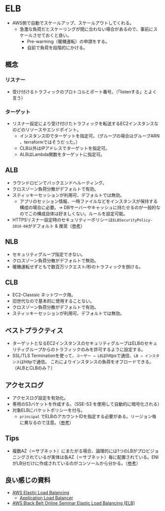 # ELB
- AWS側で自動でスケールアップ、スケールアウトしてくれる。
  - 急激な負荷だとスケーリングが間に合わない場合があるので、事前にスケールさせておくと良い。
    - Pre-warming（暖機運転）の申請をする。
    - 自前で負荷を段階的にかける。

## 概念
### リスナー
- 受け付けるトラフィックのプロトコルとポート番号。（「listenする」とよく言う）
### ターゲット
- リスナー設定により受け付けたトラフィックを転送するEC2インスタンスなのどのリソースやエンドポイント。
  - インスタンスIDでターゲットを指定可。（グループの場合はグループARN
  、terraformではそうだった。）
  - CLB以外はIPアドレスでターゲットを指定可。
  - ALBはLambda関数をターゲットに指定可。

## ALB
- ラウンドロビンでバックエンドへルーティング。
- クロスゾーン負荷分散がデフォルトで有効。
- スティッキーセッションが利用可、デフォルトでは無効。
  - アプリのセッション情報、一時ファイルなどをインスタンスが保持する構成の場合に必要。→ DBサーバーやキャッシュに持たせるのが一般的なのでこの構成自体は好ましくない。ルールを設定可能。
- HTTPSリスナー設定時のセキュリティーポリシーは`ELBSecurityPolicy-2016-08`がデフォルト & 推奨（[参考](https://docs.aws.amazon.com/ja_jp/elasticloadbalancing/latest/application/create-https-listener.html)）
## NLB
- セキュリティグループ指定できない。
- クロスゾーン負荷分散がデフォルトで無効。
- 暖機運転せずともで数百万リクエスト/秒のトラフィックを捌ける。
## CLB
- EC2-Classsic ネットワーク用。
- 旧世代なので基本的に使用することない。
- クロスゾーン負荷分散がデフォルトで有効。
- スティッキーセッションが利用可、デフォルトでは無効。

## ベストプラクティス
- ターゲットとなるEC2インスタンスのセキュリティグループはELBのセキュリティグループからのトラフィックのみを許可するように設定する。
- SSL/TLS Terminationを使って、`ユーザー → LB`はhttpsで通信、`LB → インスタンス`はhttpで通信。 これによりインスタンスの負荷をオフロードできる。（ALBとCLBのみ？）

## アクセスログ
- アクセスログ設定を有効化。
- 専用のS3バケットを作成する。（SSE-S3 を使用して自動的に暗号化される）
- 対象ELBにバケットポリシーを付与。
  - `principal` でELBのアカウントIDを指定する必要がある。リージョン毎に異なるので注意。（[参考](https://docs.aws.amazon.com/ja_jp/elasticloadbalancing/latest/application/load-balancer-access-logs.html#access-logging-bucket-permissions)）

## Tips
- 複数AZ（＝サブネット）にまたがる場合、論理的には1つのLBがプロビジョニングされているが実体は各AZ（＝サブネット）毎に配置されている。ENIがLB分だけに作成されているのがコンソールから分かる。（[参考](https://dev.classmethod.jp/articles/purge-resources-specific-az/)）

## 良い感じの資料
- [AWS Elastic Load Balancing](https://docs.aws.amazon.com/ja_jp/elasticloadbalancing/latest/userguide/what-is-load-balancing.html)
  - [Application Load Balancer](https://docs.aws.amazon.com/ja_jp/elasticloadbalancing/latest/application/introduction.html)
- [AWS Black Belt Online Seminar Elastic Load Balancing (ELB)
](https://youtu.be/4laAoK-zXko)
